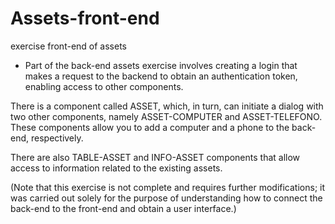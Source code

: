# Assets-front-end
exercise front-end of assets


- Part of the back-end assets exercise involves creating a login that makes a request to the backend to obtain an authentication token, enabling access to other components.

There is a component called ASSET, which, in turn, can initiate a dialog with two other components, namely ASSET-COMPUTER and ASSET-TELEFONO. These components allow you to add a computer and a phone to the back-end, respectively.

There are also TABLE-ASSET and INFO-ASSET components that allow access to information related to the existing assets.

(Note that this exercise is not complete and requires further modifications; it was carried out solely for the purpose of understanding how to connect the back-end to the front-end and obtain a user interface.)
